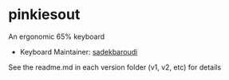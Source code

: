 # pinkiesout

An ergonomic 65% keyboard

* Keyboard Maintainer: [sadekbaroudi](https://github.com/sadekbaroudi)

See the readme.md in each version folder (v1, v2, etc) for details

